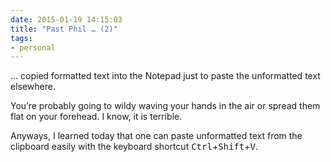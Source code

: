 ```yaml
---
date: 2015-01-19 14:15:03
title: "Past Phil … (2)"
tags:
- personal
---
```

… copied formatted text into the Notepad just to paste the unformatted text elsewhere.

You’re probably going to wildy waving your hands in the air or spread them flat on your forehead. I know, it is terrible.

Anyways, I learned today that one can paste unformatted text from the clipboard easily with the keyboard shortcut <kbd>Ctrl</kbd>+<kbd>Shift</kbd>+<kbd>V</kbd>.
